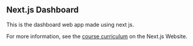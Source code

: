 ## Next.js Dashboard

This is the dashboard web app made using next js.

For more information, see the [course curriculum](https://nextjs.org/learn) on the Next.js Website.
